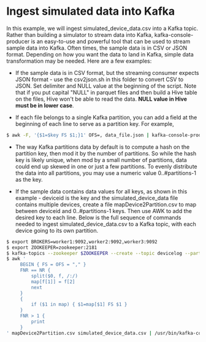 # Ingest simulated data into Kafka

In this example, we will ingest simulated_device_data.csv into a Kafka topic.  Rather than building a simulator to stream data into Kafka, kafka-console-producer is an easy-to-use and powerful tool that can be used to stream sample data into Kafka.  Often times, the sample data is in CSV or JSON format.  Depending on how you want the data to land in Kafka, simple data transformation may be needed.  Here are a few examples:

* If the sample data is in CSV format, but the streaming consumer expects JSON format - use the csv2json.sh in this folder to convert CSV to JSON. Set delimiter and NULL value at the beginning of the script.  Note that if you put capital "NULL" in parquet files and then build a Hive table on the files, Hive won't be able to read the data.  **NULL value in Hive must be in lower case**.


* If each file belongs to a single Kafka partition, you can add a field at the beginning of each line to serve as a partition key.  For example,
```bash
$ awk -F, '{$1=$key FS $1;}1' OFS=, data_file.json | kafka-console-producer ... --property parse.key=true --property key.separator=,
```


* The way Kafka partitions data by default is to compute a hash on the partition key, then mod it by the number of partitions.  So while the hash key is likely unique, when mod by a small number of partitions, data could end up skewed in one or just a few partitions.  To evenly distribute the data into all partitions, you may use a numeric value 0..#partitions-1 as the key.


* If the sample data contains data values for all keys, as shown in this example - deviceid is the key and the simulated_device_data file contains multiple devices, create a file mapDevice2Partition.csv to map between deviceid and 0..#partitions-1 keys. Then use AWK to add the desired key to each line.  Below is the full sequence of commands needed to ingest simulated_device_data.csv to a Kafka topic, with each device going to its own partition.
```bash
$ export BROKERS=worker1:9092,worker2:9092,worker3:9092
$ export ZOOKEEPER=zookeeper:2181
$ kafka-topics --zookeeper $ZOOKEEPER --create --topic devicelog --partitions 8 --replication-factor 3
$ awk '
     BEGIN { FS = OFS = "," }
     FNR == NR {
         split($0, f, /:/)
         map[f[1]] = f[2]
         next
     }
     {
         if ($1 in map) { $1=map[$1] FS $1 }
     }
     FNR > 1 {
         print 
     }
' mapDevice2Partition.csv simulated_device_data.csv | /usr/bin/kafka-console-producer --topic devicelog --broker-list $BROKERS --property parse.key=true --property key.separator=,
```
